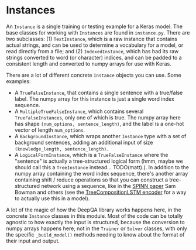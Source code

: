# Instances

An `Instance` is a single training or testing example for a Keras model.   The base classes for
working with `Instances` are found in `instance.py`.  There are two subclasses: (1) `TextInstance`,
which is a raw instance that contains actual strings, and can be used to determine a vocabulary
for a model, or read directly from a file; and (2) `IndexedInstance`, which has had its raw
strings converted to word (or character) indices, and can be padded to a consistent length and
converted to numpy arrays for use with Keras.

There are a lot of different concrete `Instance` objects you can use.  Some examples:

- A `TrueFalseInstance`, that contains a single sentence with a true/false label.  The numpy array
  for this instance is just a single word index sequence.
- A `MultipleTrueFalseInstance`, which contains several `TrueFalseInstances`, only one of which is
  true.  The numpy array here has shape `(num_options, sentence_length)`, and the label is a
one-hot vector of length `num_options`.
- A `BackgroundInstance`, which wraps another `Instance` type with a set of background sentences,
  adding an additional input of size `(knowledge_length, sentence_length)`.
- A `LogicalFormInstance`, which is a `TrueFalseInstance` where the "sentence" is actually a
  tree-structured logical form (hmm, maybe we should call this a `TreeInstance` instead...
TODO(matt).).  In addition to the numpy array containing the word index sequence, there's another
array containing shift / reduce operations so that you can construct a tree-structured network
using a sequence, like in the [SPINN
paper](https://www.semanticscholar.org/paper/A-Fast-Unified-Model-for-Parsing-and-Sentence-Bowman-Gauthier/23c141141f4f63c061d3cce14c71893959af5721)
Sam Bowman and others (see the [TreeCompositionLSTM
encoder](https://github.com/allenai/deep_qa/blob/master/src/main/python/deep_qa/layers/encoders/tree_composition_lstm.py)
for a way to actually use this in a model).

A lot of the magic of how the DeepQA library works happens here, in the concrete `Instance`
classes in this module.  Most of the code can be totally agnostic to how exactly the input is
structured, because the conversion to numpy arrays happens here, not in the `Trainer` or `Solver`
classes, with only the specific `_build_model()` methods needing to know about the format of their
input and output.
